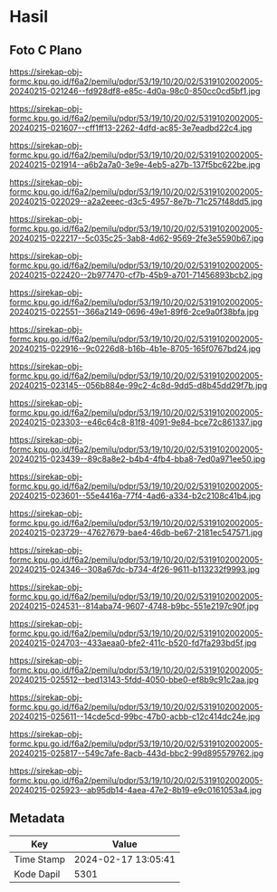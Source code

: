 # Hasil

## Foto C Plano

https://sirekap-obj-formc.kpu.go.id/f6a2/pemilu/pdpr/53/19/10/20/02/5319102002005-20240215-021246--fd928df8-e85c-4d0a-98c0-850cc0cd5bf1.jpg

https://sirekap-obj-formc.kpu.go.id/f6a2/pemilu/pdpr/53/19/10/20/02/5319102002005-20240215-021607--cff1ff13-2262-4dfd-ac85-3e7eadbd22c4.jpg

https://sirekap-obj-formc.kpu.go.id/f6a2/pemilu/pdpr/53/19/10/20/02/5319102002005-20240215-021914--a6b2a7a0-3e9e-4eb5-a27b-137f5bc622be.jpg

https://sirekap-obj-formc.kpu.go.id/f6a2/pemilu/pdpr/53/19/10/20/02/5319102002005-20240215-022029--a2a2eeec-d3c5-4957-8e7b-71c257f48dd5.jpg

https://sirekap-obj-formc.kpu.go.id/f6a2/pemilu/pdpr/53/19/10/20/02/5319102002005-20240215-022217--5c035c25-3ab8-4d62-9569-2fe3e5590b67.jpg

https://sirekap-obj-formc.kpu.go.id/f6a2/pemilu/pdpr/53/19/10/20/02/5319102002005-20240215-022420--2b977470-cf7b-45b9-a701-71456893bcb2.jpg

https://sirekap-obj-formc.kpu.go.id/f6a2/pemilu/pdpr/53/19/10/20/02/5319102002005-20240215-022551--366a2149-0696-49e1-89f6-2ce9a0f38bfa.jpg

https://sirekap-obj-formc.kpu.go.id/f6a2/pemilu/pdpr/53/19/10/20/02/5319102002005-20240215-022916--9c0226d8-b16b-4b1e-8705-165f0767bd24.jpg

https://sirekap-obj-formc.kpu.go.id/f6a2/pemilu/pdpr/53/19/10/20/02/5319102002005-20240215-023145--056b884e-99c2-4c8d-9dd5-d8b45dd29f7b.jpg

https://sirekap-obj-formc.kpu.go.id/f6a2/pemilu/pdpr/53/19/10/20/02/5319102002005-20240215-023303--e46c64c8-81f8-4091-9e84-bce72c861337.jpg

https://sirekap-obj-formc.kpu.go.id/f6a2/pemilu/pdpr/53/19/10/20/02/5319102002005-20240215-023439--89c8a8e2-b4b4-4fb4-bba8-7ed0a971ee50.jpg

https://sirekap-obj-formc.kpu.go.id/f6a2/pemilu/pdpr/53/19/10/20/02/5319102002005-20240215-023601--55e4416a-77f4-4ad6-a334-b2c2108c41b4.jpg

https://sirekap-obj-formc.kpu.go.id/f6a2/pemilu/pdpr/53/19/10/20/02/5319102002005-20240215-023729--47627679-bae4-46db-be67-2181ec547571.jpg

https://sirekap-obj-formc.kpu.go.id/f6a2/pemilu/pdpr/53/19/10/20/02/5319102002005-20240215-024346--308a67dc-b734-4f26-9611-b113232f9993.jpg

https://sirekap-obj-formc.kpu.go.id/f6a2/pemilu/pdpr/53/19/10/20/02/5319102002005-20240215-024531--814aba74-9607-4748-b9bc-551e2197c90f.jpg

https://sirekap-obj-formc.kpu.go.id/f6a2/pemilu/pdpr/53/19/10/20/02/5319102002005-20240215-024703--433aeaa0-bfe2-411c-b520-fd7fa293bd5f.jpg

https://sirekap-obj-formc.kpu.go.id/f6a2/pemilu/pdpr/53/19/10/20/02/5319102002005-20240215-025512--bed13143-5fdd-4050-bbe0-ef8b9c91c2aa.jpg

https://sirekap-obj-formc.kpu.go.id/f6a2/pemilu/pdpr/53/19/10/20/02/5319102002005-20240215-025611--14cde5cd-99bc-47b0-acbb-c12c414dc24e.jpg

https://sirekap-obj-formc.kpu.go.id/f6a2/pemilu/pdpr/53/19/10/20/02/5319102002005-20240215-025817--549c7afe-8acb-443d-bbc2-99d895579762.jpg

https://sirekap-obj-formc.kpu.go.id/f6a2/pemilu/pdpr/53/19/10/20/02/5319102002005-20240215-025923--ab95db14-4aea-47e2-8b19-e9c0161053a4.jpg


## Metadata

| Key        | Value               |
| ---------- | ------------------- |
| Time Stamp | 2024-02-17 13:05:41 |
| Kode Dapil | 5301                |



